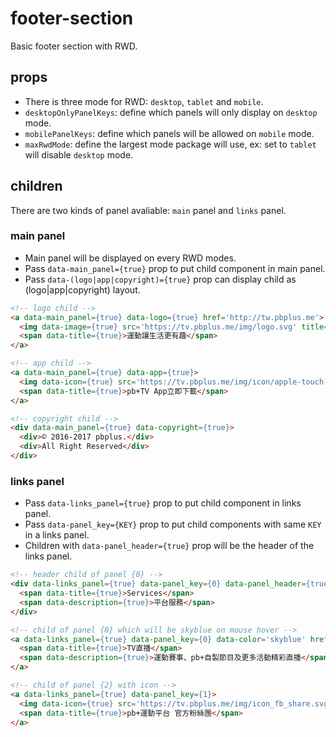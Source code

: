 # footer-section
Basic footer section with RWD.

## props ##
* There is three mode for RWD: `desktop`, `tablet` and `mobile`.
* `desktopOnlyPanelKeys`: define which panels will only display on `desktop` mode.
* `mobilePanelKeys`: define which panels will be allowed on `mobile` mode.
* `maxRwdMode`: define the largest mode package will use, ex: set to `tablet` will disable `desktop` mode.

## children ##
There are two kinds of panel avaliable: `main` panel and `links` panel.

### main panel ###
* Main panel will be displayed on every RWD modes.
* Pass `data-main_panel={true}` prop to put child component in main panel.
* Pass `data-(logo|app|copyright)={true}` prop can display child as (logo|app|copyright) layout.
```html
<!-- logo child -->
<a data-main_panel={true} data-logo={true} href='http://tw.pbplus.me'>
  <img data-image={true} src='https://tv.pbplus.me/img/logo.svg' title='Logo' />
  <span data-title={true}>運動讓生活更有趣</span>
</a>

<!-- app child -->
<a data-main_panel={true} data-app={true}>
  <img data-icon={true} src='https://tv.pbplus.me/img/icon/apple-touch-icon-114x114.png' title='App Logo' />
  <span data-title={true}>pb+TV App立即下載</span>
</a>

<!-- copyright child -->
<div data-main_panel={true} data-copyright={true}>
  <div>© 2016-2017 pbplus.</div>
  <div>All Right Reserved</div>
</div>

```
### links panel ###
* Pass `data-links_panel={true}` prop to put child component in links panel.
* Pass `data-panel_key={KEY}` prop to put child components with same `KEY` in a links panel.
* Children with `data-panel_header={true}` prop will be the header of the links panel.
```html
<!-- header child of panel {0} -->
<div data-links_panel={true} data-panel_key={0} data-panel_header={true}>
  <span data-title={true}>Services</span>
  <span data-description={true}>平台服務</span>
</div>

<!-- child of panel {0} which will be skyblue on mouse hover -->
<a data-links_panel={true} data-panel_key={0} data-color='skyblue' href='http://facebook.com'>
  <span data-title={true}>TV直播</span>
  <span data-description={true}>運動賽事、pb+自製節目及更多活動精彩直播</span>
</a>

<!-- child of panel {2} with icon -->
<a data-links_panel={true} data-panel_key={1}>
  <img data-icon={true} src='https://tv.pbplus.me/img/icon_fb_share.svg' title='pb+運動平台 官方粉絲團' />
  <span data-title={true}>pb+運動平台 官方粉絲團</span>
</a>
```
